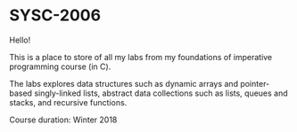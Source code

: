 # SYSC-2006

Hello!

This is a place to store of all my labs from my foundations of imperative programming
course (in C).

The labs explores data structures such as dynamic arrays and pointer-based singly-linked lists,
abstract data collections such as lists, queues and stacks, and recursive functions. 

Course duration: Winter 2018
